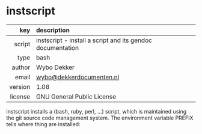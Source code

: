 # instscript
|     key | description
|     ---:|:---
|  script | instscript - install a script and its gendoc documentation
|    type | bash
|  author | Wybo Dekker
|   email | wybo@dekkerdocumenten.nl
| version | 1.08
| license | GNU General Public License

instscript installs a (bash, ruby, perl, ...) script, which
is maintained using the git source code management system.
The environment variable PREFIX tells where thing are
installed:

